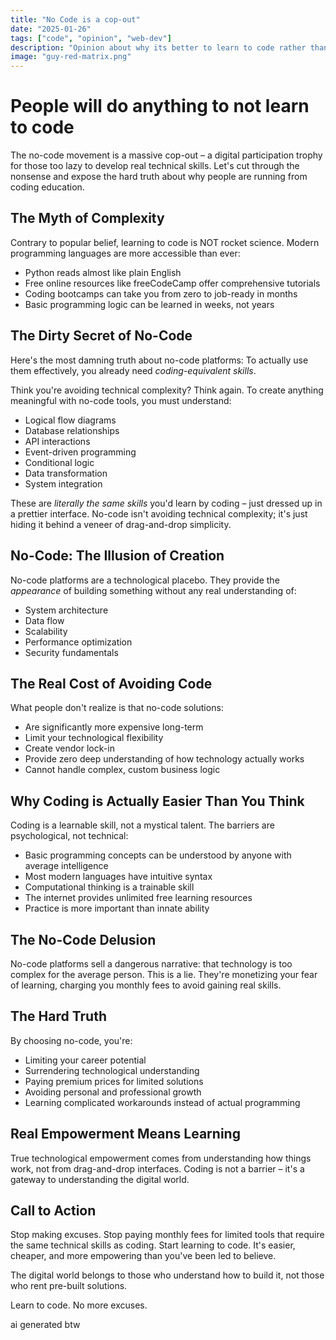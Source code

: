 ```yaml
---
title: "No Code is a cop-out"
date: "2025-01-26"
tags: ["code", "opinion", "web-dev"]
description: "Opinion about why its better to learn to code rather than use a no-code platform"
image: "guy-red-matrix.png"
---
```


# People will do anything to not learn to code

The no-code movement is a massive cop-out – a digital participation trophy for those too lazy to develop real technical skills. Let's cut through the nonsense and expose the hard truth about why people are running from coding education.

## The Myth of Complexity

Contrary to popular belief, learning to code is NOT rocket science. Modern programming languages are more accessible than ever:
- Python reads almost like plain English
- Free online resources like freeCodeCamp offer comprehensive tutorials
- Coding bootcamps can take you from zero to job-ready in months
- Basic programming logic can be learned in weeks, not years

## The Dirty Secret of No-Code

Here's the most damning truth about no-code platforms: To actually use them effectively, you already need *coding-equivalent skills*. 

Think you're avoiding technical complexity? Think again. To create anything meaningful with no-code tools, you must understand:
- Logical flow diagrams
- Database relationships
- API interactions
- Event-driven programming
- Conditional logic
- Data transformation
- System integration

These are *literally the same skills* you'd learn by coding – just dressed up in a prettier interface. No-code isn't avoiding technical complexity; it's just hiding it behind a veneer of drag-and-drop simplicity.

## No-Code: The Illusion of Creation

No-code platforms are a technological placebo. They provide the *appearance* of building something without any real understanding of:
- System architecture
- Data flow
- Scalability
- Performance optimization
- Security fundamentals

## The Real Cost of Avoiding Code

What people don't realize is that no-code solutions:
- Are significantly more expensive long-term
- Limit your technological flexibility
- Create vendor lock-in
- Provide zero deep understanding of how technology actually works
- Cannot handle complex, custom business logic

## Why Coding is Actually Easier Than You Think

Coding is a learnable skill, not a mystical talent. The barriers are psychological, not technical:
- Basic programming concepts can be understood by anyone with average intelligence
- Most modern languages have intuitive syntax
- Computational thinking is a trainable skill
- The internet provides unlimited free learning resources
- Practice is more important than innate ability

## The No-Code Delusion

No-code platforms sell a dangerous narrative: that technology is too complex for the average person. This is a lie. They're monetizing your fear of learning, charging you monthly fees to avoid gaining real skills.

## The Hard Truth

By choosing no-code, you're:
- Limiting your career potential
- Surrendering technological understanding
- Paying premium prices for limited solutions
- Avoiding personal and professional growth
- Learning complicated workarounds instead of actual programming

## Real Empowerment Means Learning

True technological empowerment comes from understanding how things work, not from drag-and-drop interfaces. Coding is not a barrier – it's a gateway to understanding the digital world.

## Call to Action

Stop making excuses. Stop paying monthly fees for limited tools that require the same technical skills as coding. Start learning to code. It's easier, cheaper, and more empowering than you've been led to believe.

The digital world belongs to those who understand how to build it, not those who rent pre-built solutions.

Learn to code. No more excuses.

ai generated btw